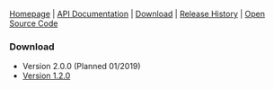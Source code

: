 [Homepage](README.md) | [API Documentation](api/index.html) | [Download](DOWNLOAD.md) | [Release History](HISTORY.md) | [Open Source Code](https://github.com/AndyBrunner/Domino-JAddin)

### Download

- Version 2.0.0 (Planned 01/2019)
- [Version 1.2.0](JAddin-1.2.0.zip)

